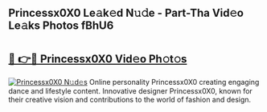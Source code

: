 ## Princessx0X0 Le𝚊k𝚎d N𝚞𝚍e - Part-Tha Vid𝚎o Le𝚊ks Photos fBhU6

# <h2><a href="http://fbbke63.evod.top/?m=Princessx0X0">🔗 👉🔴 Princessx0X0 Vid𝚎o Ph𝚘t𝚘s</a></h2>

[![Princessx0X0 N𝚞d𝚎s](https://i.imgur.com/8V9OHl7.gif)](http://fbbke63.evod.top/?m=Princessx0X0)
Online personality Princessx0X0 creating engaging dance and lifestyle content. Innovative designer Princessx0X0, known for their creative vision and contributions to the world of fashion and design. 
